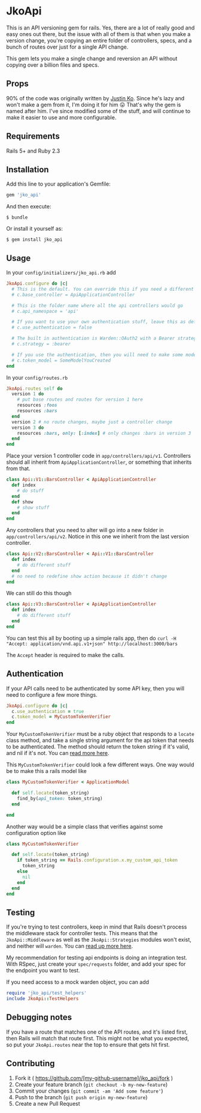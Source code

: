 # JkoApi

This is an API versioning gem for rails. Yes, there are a lot of really good and easy ones out there, but the issue with all of them is that when you make a version change, you're copying an entire folder of controllers, specs, and a bunch of routes over just for a single API change.

This gem lets you make a single change and reversion an API without copying over a billion files and specs.

## Props

90% of the code was originally written by [Justin Ko](https://github.com/justinko). Since he's lazy and won't make a gem from it, I'm doing it for him :stuck_out_tongue: That's why the gem is named after him. I've since modified some of the stuff, and will continue to make it easier to use and more configurable.

## Requirements

Rails 5+ and Ruby 2.3

## Installation

Add this line to your application's Gemfile:

```ruby
gem 'jko_api'
```

And then execute:

    $ bundle

Or install it yourself as:

    $ gem install jko_api

## Usage

In your `config/initializers/jko_api.rb` add

```ruby
JkoApi.configure do |c|
  # This is the default. You can override this if you need a different controller
  # c.base_controller = ApiApplicationController

  # This is the folder name where all the api controllers would go
  # c.api_namespace = 'api'

  # If you want to use your own authentication stuff, leave this as default
  # c.use_authentication = false

  # The built in authentication is Warden::OAuth2 with a Bearer strategy. Currently no other option exists
  # c.strategy = :bearer

  # If you use the authentication, then you will need to make some model, and set this value. More notes below.
  # c.token_model = SomeModelYouCreated
end
```

In your `config/routes.rb`

```ruby
JkoApi.routes self do
  version 1 do
    # put base routes and routes for version 1 here
    resources :foos
    resources :bars
  end
  version 2 # no route changes, maybe just a controller change
  version 3 do
    resources :bars, only: [:index] # only changes :bars in version 3
  end
end  
```

Place your version 1 controller code in `app/controllers/api/v1`. Controllers should all inherit from `ApiApplicationController`, or something that inherits from that.

```ruby
class Api::V1::BarsController < ApiApplicationController
  def index
    # do stuff
  end
  def show
    # show stuff
  end
end
```

Any controllers that you need to alter will go into a new folder in `app/controllers/api/v2`. Notice in this one we inherit from the last version controller.

```ruby
class Api::V2::BarsController < Api::V1::BarsController
  def index
    # do different stuff
  end
  # no need to redefine show action because it didn't change
end
```

We can still do this though

```ruby
class Api::V3::BarsController < ApiApplicationController
  def index
    # do different stuff
  end
end
```

You can test this all by booting up a simple rails app, then do `curl -H "Accept: application/vnd.api.v1+json" http://localhost:3000/bars`

The `Accept` header is required to make the calls.

## Authentication
If your API calls need to be authenticated by some API key, then you will need to configure a few more things.

```ruby
JkoApi.configure do |c|
  c.use_authentication = true
  c.token_model = MyCustomTokenVerifier
end
```

Your `MyCustomTokenVerifier` must be a ruby object that responds to a `locate` class method, and take a single string argument for the api token that needs to be authenticated. The method should return the token string if it's valid, and nil if it's not. You can [read more here](https://github.com/opperator/warden-oauth2#access-token).

This `MyCustomTokenVerifier` could look a few different ways. One way would be to make this a rails model like

```ruby
class MyCustomTokenVerifier < ApplicationModel

  def self.locate(token_string)
    find_by(api_token: token_string)
  end

end
```

Another way would be a simple class that verifies against some configuration option like

```ruby
class MyCustomTokenVerifier

  def self.locate(token_string)
    if token_string == Rails.configuration.x.my_custom_api_token
      token_string
    else
      nil
    end
  end
end
```

## Testing
If you're trying to test controllers, keep in mind that Rails doesn't process the middleware stack for controller tests. This means that the `JkoApi::Middleware` as well as the `JkoApi::Strategies` modules won't exist, and neither will `warden`. You can [read up more here](https://github.com/hassox/warden/issues/117).

My recommendation for testing api endpoints is doing an integration test. With RSpec, just create your `spec/requests` folder, and add your spec for the endpoint you want to test.

If you need access to a mock warden object, you can add

```ruby
require 'jko_api/test_helpers'
include JkoApi::TestHelpers
```

## Debugging notes

If you have a route that matches one of the API routes, and it's listed first, then Rails will match that route first. This might not be what you expected, so put your `JkoApi.routes` near the top to ensure that gets hit first.


## Contributing

1. Fork it ( https://github.com/[my-github-username]/jko_api/fork )
2. Create your feature branch (`git checkout -b my-new-feature`)
3. Commit your changes (`git commit -am 'Add some feature'`)
4. Push to the branch (`git push origin my-new-feature`)
5. Create a new Pull Request
